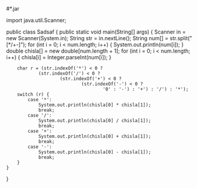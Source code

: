 





#*.jar
















































import java.util.Scanner;

public class Sadsaf {
    public static void main(String[] args) {
        Scanner in = new Scanner(System.in);
        String str = in.nextLine();
        String num[] = str.split("[*/+-]");
        for (int i = 0; i < num.length; i++) {
            System.out.println(num[i]);
        }
        double chisla[] = new double[num.length + 1];
        for (int i = 0; i < num.length; i++) {
            chisla[i] = Integer.parseInt(num[i]);
        }

        char r = (str.indexOf('*') < 0 ?
                (str.indexOf('/') < 0 ?
                        (str.indexOf('+') < 0 ?
                                (str.indexOf('-') < 0 ?
                                        '0' : '-') : '+') : '/') : '*');
        switch (r) {
            case '*':
                System.out.println(chisla[0] * chisla[1]);
                break;
            case '/':
                System.out.println(chisla[0] / chisla[1]);
                break;
            case '+':
                System.out.println(chisla[0] + chisla[1]);
                break;
            case '-':
                System.out.println(chisla[0] - chisla[1]);
                break;
        }
    }

} 

